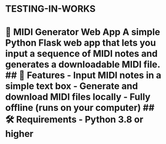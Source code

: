 # TESTING-IN-WORKS
# 🎵 MIDI Generator Web App  A simple Python Flask web app that lets you input a sequence of MIDI notes and generates a downloadable MIDI file.  ## 🚀 Features - Input MIDI notes in a simple text box - Generate and download MIDI files locally - Fully offline (runs on your computer)  ## 🛠️ Requirements - Python 3.8 or higher 
